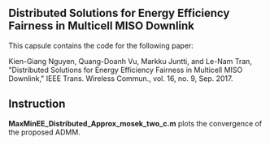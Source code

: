 ## Distributed Solutions for Energy Efficiency Fairness in Multicell MISO Downlink

This capsule contains the code for the following paper:

Kien-Giang Nguyen, Quang-Doanh Vu, Markku Juntti, and Le-Nam Tran, "Distributed Solutions for Energy Efficiency Fairness in Multicell MISO Downlink," IEEE Trans. Wireless Commun., vol. 16, no. 9, Sep. 2017.

## Instruction
**MaxMinEE_Distributed_Approx_mosek_two_c.m** plots the convergence of the proposed ADMM.